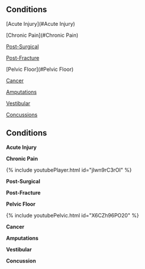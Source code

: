 ## Conditions

[Acute Injury](#Acute Injury)

[Chronic Pain](#Chronic Pain)

[Post-Surgical](#Post-Surgical)

[Post-Fracture](#Post-Fracture)

[Pelvic Floor](#Pelvic Floor)

[Cancer](#Cancer)

[Amputations](#Amputations)

[Vestibular](#Vestibular)

[Concussions](#Concussions)

## Conditions

**Acute Injury** <a name="Acute Injury"></a>

**Chronic Pain** <a name="Chronic Pain"></a>

{% include youtubePlayer.html id="jIwn9rC3rOI" %}

**Post-Surgical** <a name="Post-Surgical"></a>

**Post-Fracture** <a name="Post-Fracture"></a>

**Pelvic Floor** <a name="Pelvic Floor"></a>

{% include youtubePelvic.html id="X6CZh96PO20" %}

**Cancer** <a name="Cancer"></a>

**Amputations** <a name="Amputations"></a>

**Vestibular** <a name="Vestibular"></a>

**Concussion** <a name="Concussion"></a>


